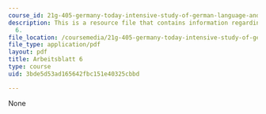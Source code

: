 ```yaml
---
course_id: 21g-405-germany-today-intensive-study-of-german-language-and-culture-january-iap-2011
description: This is a resource file that contains information regarding arbeitsblatt
  6.
file_location: /coursemedia/21g-405-germany-today-intensive-study-of-german-language-and-culture-january-iap-2011/3bde5d53ad165642fbc151e40325cbbd_MIT21G_405IAP11_arbeit06.pdf
file_type: application/pdf
layout: pdf
title: Arbeitsblatt 6
type: course
uid: 3bde5d53ad165642fbc151e40325cbbd

---
```

None